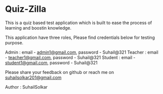 # Quiz-Zilla

This is a quiz based test application which is built to ease the process of learning and boostin knowledge.

This application have three roles, Please find credentials below for testing purpose.

Admin : email - admin1@gmail.com, password - Suhail@321
Teacher : email - teacher1@gmail.com, password - Suhail@321
Student : email - student1@gmail.com, password - Suhail@321

Please share your feedback on github or reach me on suhailsolkar201@gmail.com

Author : SuhailSolkar
